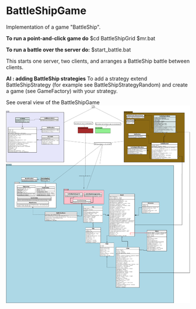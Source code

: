 BattleShipGame
==============

Implementation of a game "BattleShip".

__To run a point-and-click game do__
$cd BattleShipGrid
$mr.bat

__To run a battle over the server do:__
$start\_battle.bat

This starts one server, two clients, and arranges a BattleShip battle between clients.

__AI : adding BattleShip strategies__
To add a strategy extend BattleShipStrategy (for example see BattleShipStrategyRandom) and create a game (see GameFactory) with your strategy.

See overal view of the BattleShipGame
![Classes](doc/classes.png)
